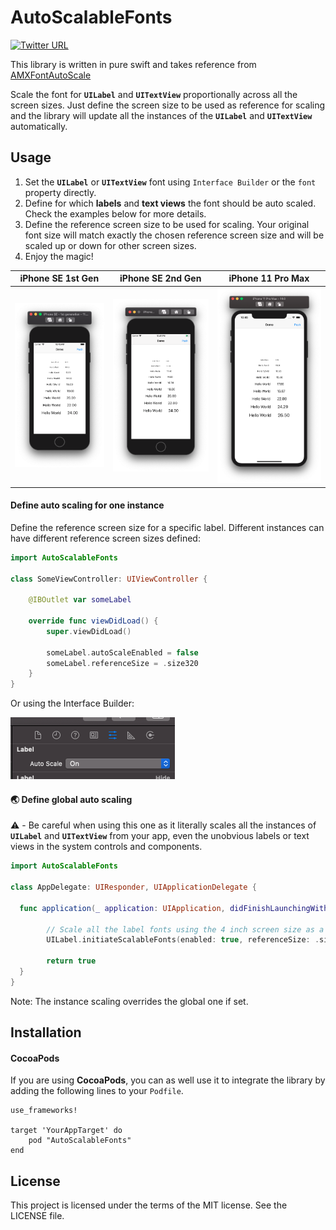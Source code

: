 # AutoScalableFonts

[![Twitter URL](https://img.shields.io/twitter/url?label=Pratik%20Jamariya&style=social&url=https%3A%2F%2Ftwitter.com%2Fpratikjamariya)](https://twitter.com/pratikjamariya)

This library is written in pure swift and takes reference from [AMXFontAutoScale](https://github.com/alexmx/AMXFontAutoScale)

Scale the font for **`UILabel`** and **`UITextView`** proportionally across all the screen sizes. Just define the screen size to be used as reference for scaling and the library will update all the instances of the **`UILabel`** and **`UITextView`** automatically.

## Usage

1) Set the **`UILabel`** or **`UITextView`** font using `Interface Builder` or the `font` property directly.
2) Define for which **labels** and **text views** the font should be auto scaled. Check the examples below for more details.
3) Define the reference screen size to be used for scaling. Your original font size will match exactly the chosen reference screen size and will be scaled up or down for other screen sizes.
3) Enjoy the magic!

iPhone SE 1st Gen | iPhone SE 2nd Gen | iPhone 11 Pro Max
------------ | ------------- | -------------
![iPhone SE 1st Gen](/Screenshots/iPhone-SE-1st-Gen.png) | ![iPhone SE 2nd Gen](/Screenshots/iPhone-SE-2nd-Gen.png) | ![iPhone 11 Pro Max](/Screenshots/iPhone-11-Pro-Max.png)


#### Define auto scaling for one instance

Define the reference screen size for a specific label. Different instances can have different reference screen sizes defined:

```swift
import AutoScalableFonts

class SomeViewController: UIViewController {
    
    @IBOutlet var someLabel
    
    override func viewDidLoad() {
        super.viewDidLoad()
        
        someLabel.autoScaleEnabled = false
        someLabel.referenceSize = .size320
    }
}
```

Or using the Interface Builder:

![Interface Builder](/Screenshots/Interface-Builder.png)


#### :earth_asia: Define global auto scaling

⚠️ - Be careful when using this one as it literally scales all the instances of **`UILabel`** and **`UITextView`** from your app, even the unobvious labels or text views in the system controls and components.

```swift
import AutoScalableFonts

class AppDelegate: UIResponder, UIApplicationDelegate {

  func application(_ application: UIApplication, didFinishLaunchingWithOptions launchOptions: [UIApplicationLaunchOptionsKey: Any]?) -> Bool {

        // Scale all the label fonts using the 4 inch screen size as a reference
        UILabel.initiateScalableFonts(enabled: true, referenceSize: .size375)
        
        return true
  }
}
```
Note: The instance scaling overrides the global one if set.

## Installation

#### CocoaPods

If you are using **CocoaPods**, you can as well use it to integrate the library by adding the following lines to your `Podfile`.

```
use_frameworks!

target 'YourAppTarget' do
    pod "AutoScalableFonts"
end

```

## License
This project is licensed under the terms of the MIT license. See the LICENSE file.
